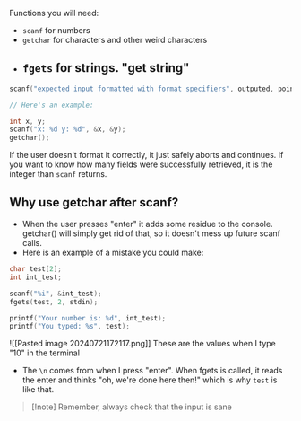 Functions you will need:
- `scanf` for numbers
- `getchar` for characters and other weird characters
- `fgets` for strings. "get string"
	- 

```c
scanf("expected input formatted with format specifiers", outputed, pointers);

// Here's an example:

int x, y;
scanf("x: %d y: %d", &x, &y);
getchar();
```
If the user doesn't format it correctly, it just safely aborts and continues. 
If you want to know how many fields were successfully retrieved, it is the integer than `scanf` returns.

## Why use getchar after scanf?
- When the user presses "enter" it adds some residue to the console. getchar() will simply get rid of that, so it doesn't mess up future scanf calls.
- Here is an example of a mistake you could make:
```c
char test[2];
int int_test;

scanf("%i", &int_test);
fgets(test, 2, stdin);

printf("Your number is: %d", int_test);
printf("You typed: %s", test);
```
![[Pasted image 20240721172117.png]] These are the values when I type "10" in the terminal
- The `\n` comes from when I press "enter". When fgets is called, it reads the enter and thinks "oh, we're done here then!" which is why `test` is like that.


>[!note] Remember, always check that the input is sane

